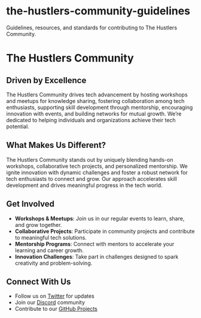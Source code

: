 # the-hustlers-community-guidelines
Guidelines, resources, and standards for contributing to The Hustlers Community.

# The Hustlers Community

## Driven by Excellence

The Hustlers Community drives tech advancement by hosting workshops and meetups for knowledge sharing, fostering collaboration among tech enthusiasts, supporting skill development through mentorship, encouraging innovation with events, and building networks for mutual growth. We’re dedicated to helping individuals and organizations achieve their tech potential.

## What Makes Us Different?

The Hustlers Community stands out by uniquely blending hands-on workshops, collaborative tech projects, and personalized mentorship. We ignite innovation with dynamic challenges and foster a robust network for tech enthusiasts to connect and grow. Our approach accelerates skill development and drives meaningful progress in the tech world.

## Get Involved

- **Workshops & Meetups**: Join us in our regular events to learn, share, and grow together.
- **Collaborative Projects**: Participate in community projects and contribute to meaningful tech solutions.
- **Mentorship Programs**: Connect with mentors to accelerate your learning and career growth.
- **Innovation Challenges**: Take part in challenges designed to spark creativity and problem-solving.

## Connect With Us

- Follow us on [Twitter](#) for updates
- Join our [Discord](#) community
- Contribute to our [GitHub Projects](#)
